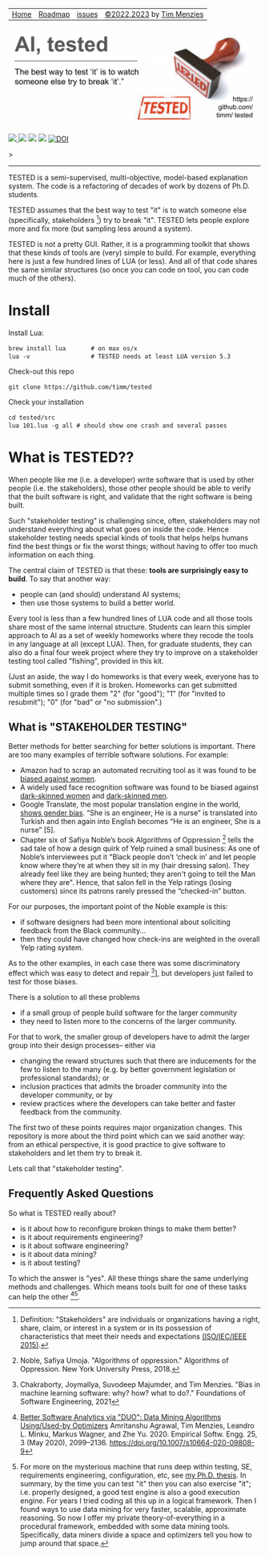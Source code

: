 <p>&nbsp;
<a name=top></a>
<table><tr>
<td><a href="/README.md#top">Home</a>
<td><a href="/ROADMAP.md">Roadmap</a>
<td><a href="http:github.com/timm/tested/issues">issues</a>
<td> <a href="/LICENSE.md">&copy;2022,2023</a> by <a href="http://menzies.us">Tim Menzies</a>
</tr></table>
<img  align=center width=600 src="/docs/img/banner.png"></p>
<p> <img src="https://img.shields.io/badge/task-ai-blueviolet"><a
href="https://github.com/timm/tested/actions/workflows/tests.yml"> <img 
 src="https://github.com/timm/tested/actions/workflows/tests.yml/badge.svg"></a> <img 
 src="https://img.shields.io/badge/language-lua-orange"> <img 
 src="https://img.shields.io/badge/purpose-teaching-yellow"> <a 
 href="https://zenodo.org/badge/latestdoi/569981645"> <img 
 src="https://zenodo.org/badge/569981645.svg" alt="DOI"></a></p>>

<!-- table>
<tr><td>Study guide </td><td>Sub-term
</td></tr><tr><td>data </td><td>
data: row (a.k.a. example, instance);
column (a.k.a. attribute, feature)
</td></tr><tr><td>learning type </td><td>
unsupervised or semi-supervised or supervised;<br>
instance or model-based<br>
</td></tr><tr><td>algorothm </td><td>
decision tree learning;
clustering;
FASTMAP (and cosine rule)<br>
</td></tr><tr><td>accountability </td><td>
logging, watched, presence<br>
</td></tr><tr><td>multi-objective reasoning </td><td>
domination, Pareto frontier, Zitzler predicate<br>
</td></tr><tr><td>misc </td><td>
stakeholder,
manifold, labelling cost, curse of dimensionality, explanation
</td></tr>
</table -->

<hr>

TESTED is  a semi-supervised, multi-objective, model-based
explanation system.
The code is a refactoring of decades of work by dozens of Ph.D. students.

TESTED assumes that the best way to test "it" is to watch someone else 
(specifically, stakeholders [^stake])
try to break "it".  TESTED lets  people  explore more and fix
more (but  sampling less around a system).

TESTED is not a pretty GUI. Rather, it is a programming toolkit that shows that
these kinds of tools are (very) simple to build. For example, everything
here is just a few hundred lines of LUA (or less). And all of that code
shares the same similar structures (so once you can code on tool, you can
code much of the others).

[^stake]: Definition: "Stakeholders"  are individuals or organizations having
  a right, share, claim, or interest in a system or in its possession
  of characteristics that meet their needs and expectations 
  [(ISO/IEC/IEEE
  2015)](https://www.iso.org/standard/63711.html).

# Install

Install Lua:

    brew install lua       # on max os/x
    lua -v                 # TESTED needs at least LUA version 5.3

Check-out this repo

    git clone https://github.com/timm/tested

Check your installation

    cd tested/src
    lua 101.lua -g all # should show one crash and several passes

# What is TESTED??


When people like me
(i.e. a developer) write software that 
is used by other people 
(i.e. the stakeholders), those other people should be able to
verify that the built software is right,
and validate that the right software is being built.

Such "stakeholder testing" is challenging since,
often, stakeholders may
not understand everything  about what goes on inside the code.
Hence stakeholder testing  needs special kinds of tools
that helps helps
   humans find the   best things or fix the worst things;
without
  having to offer too much information on each thing. 

The central claim of TESTED is that these:
**tools are surprisingly easy to build**. To say that another way:
- people can (and should) understand AI systems;
- then use those systems to build a better world.

Every tool is less than a few hundred lines of LUA code and all those tools share most of the same internal structure.
Students can learn this simpler approach to AI as a set of weekly homeworks where they recode the tools
in any language at all (except LUA).
Then, for graduate students, they can also do a final four week project
where they try  to improve on a stakeholder testing tool called "fishing", provided in this kit.

(Just an aside, the way I do homeworks is that every week, everyone
has to submit something, even if it is broken. Homeworks can get submitted multiple times
so I grade them "2" (for "good"); "1" (for "invited to resubmit"); "0" (for "bad" or "no submission".)

## What is "STAKEHOLDER TESTING"

Better methods for better searching for better solutions is important.
There are too many examples  of terrible software solutions.
For example:
- Amazon had to scrap an automated recruiting tool as it 
  was found to be [biased against women](https://reut.rs/2Od9fPr).
- A widely used face recognition software was found to be biased against 
  [dark-skinned women](https://news.mit.edu/2018/study-finds-gender-skin-type-bias-artificial-intelligence-systems-0212) and
  [dark-skinned men](https://www.nytimes.com/2020/06/24/technology/facial-recognition-arrest.html).
- Google Translate, the most popular translation engine in the world, 
  [shows gender bias](https://science.sciencemag.org/content/356/6334/183). 
  “She is an engineer, 
  He is a nurse” is translated into Turkish and then again into English becomes “He is an engineer, She is a nurse” [5].  
- Chapter six of Safiya Noble’s book Algorithms of Oppression [^noble] 
  tells the sad tale of  how a design quirk of  Yelp ruined a small business:
  As one of Noble’s interviewees put it "Black people don’t ‘check in’ and let people know where they’re at when they sit in my (hair dressing salon). 
  They already feel like they are being hunted;  they aren't going to tell the Man where they are". 
  Hence, that salon fell in the Yelp ratings (losing customers) since its patrons rarely  pressed the   “checked-in”  button. 

For our purposes, the  important point of the Noble example
is this:
- if software designers had been more intentional about
soliciting feedback from the Black community...
- then they could have
changed how check-ins are weighted in the overall Yelp rating system.

As to the other examples, in each case there was some discriminatory
effect which was easy to detect and repair [^joy]], but developers
just failed to test for those biases.

There is a solution to all these problems
- if a small group of
people build software for the larger community
- they need to listen
more to the  concerns of the larger community. 

For that to work,
the smaller group of developers have to admit the larger group into
their design processes– either via
- changing the reward structures
  such that there are inducements for the few to listen to the many
  (e.g. by better government legislation or  professional standards);
  or 
- inclusion practices that admits the broader community into
  the developer community, or by 
- review practices where the
  developers can take better and faster feedback from the community.

The first two of these points requires major organization
changes. This repository is more about the third point which can we said another way:
from an ethical perspective, it is good
practice to give software to stakeholders and let them try to break
it. 

[^noble]: Noble, Safiya Umoja. "Algorithms of oppression." Algorithms of Oppression. New York University Press, 2018.
[^joy]: Chakraborty, Joymallya, Suvodeep Majumder, and Tim Menzies. "Bias in machine learning software: why? how? what to do?." Foundations of Software Engineering, 2021

Lets call that "stakeholder testing".


## Frequently Asked Questions

So what is TESTED really about?
- is it about how to reconfigure broken things to make them better? 
- is it about requirements engineering?
- is it about software engineering?
- is it about data mining?
- is it about testing?

To which the answer is "yes". All these things share the same underlying
methods and challenges. Which means tools built for one of these tasks
can help the other [^duo][^abduction]. 

[^abduction]: For more on the mysterious machine that runs deep
  within testing, SE, requirements engineering, configuration, etc,
  see [my Ph.D. thesis](https://menzies.us/pdf/96abkl.pdf). In summary,
  by the time you can test "it" then you can also exercise "it";
  i.e. properly designed, a good test engine is also a good
  execution engine. For years I tried coding all this up in a logical
  framework. Then I found ways to use data mining for very faster,
  scalable, approximate reasoning. So now I offer my private
  theory-of-everything in a procedural framework, embedded with some
  data mining tools. Specifically, data miners divide a space and
  optimizers tell you how to jump around that space.

[^duo]: [Better Software Analytics via "DUO": Data Mining Algorithms Using/Used-by Optimizers](https://arxiv.org/pdf/1812.01550.pdf)
  Amritanshu Agrawal, Tim Menzies, Leandro L. Minku, Markus Wagner, and Zhe Yu. 2020. 
  Empirical Softw. Engg. 25, 3 (May 2020), 2099–2136. https://doi.org/10.1007/s10664-020-09808-9


